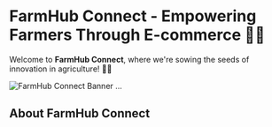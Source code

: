 # FarmHub Connect - Empowering Farmers Through E-commerce 🌾🚜

Welcome to **FarmHub Connect**, where we're sowing the seeds of innovation in agriculture! 🌱🌐

![FarmHub Connect Banner](https://readme-typing-svg.herokuapp.com/?font=Righteous&size=35&center=true&vCenter=true&width=500&height=70&duration=4000&lines=Welcome+to+FarmHub+Connect!;Connecting+Farmers+with+E-commerce;🚜🌾+Empowering+Agriculture)
...

## About FarmHub Connect
